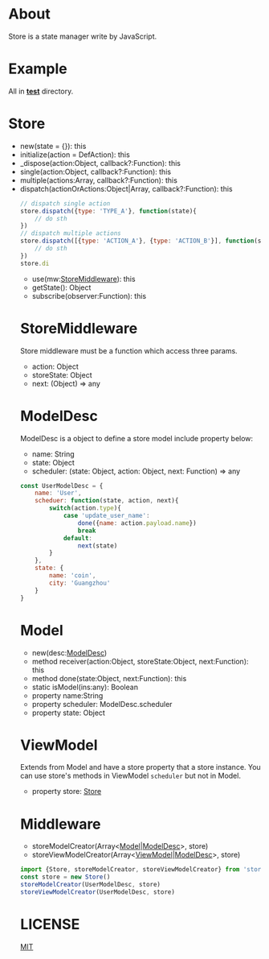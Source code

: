 # About
Store is a state manager write by JavaScript.

# Example
All in [__test__](https://github.com/CoinXu/store/tree/master/__test__) directory.

# Store
+ new(state = {}): this
+ initialize(action = DefAction): this
+ _dispose(action:Object, callback?:Function): this
+ single(action:Object, callback?:Function): this
+ multiple(actions:Array<Object>, callback?:Function): this
+ dispatch(actionOrActions:Object|Array<Object>, callback?:Function): this
```js
// dispatch single action
store.dispatch({type: 'TYPE_A'}, function(state){
    // do sth
})
// dispatch multiple actions
store.dispatch([{type: 'ACTION_A'}, {type: 'ACTION_B'}], function(state) {
    // do sth
})
store.di
```
+ use(mw:[StoreMiddleware](#storemiddleware)): this
+ getState(): Object
+ subscribe(observer:Function): this

# StoreMiddleware
Store middleware must be a function which access three params.
+ action: Object
+ storeState: Object
+ next: (Object) => any

# ModelDesc
ModelDesc is a object to define a store model include property below:

+ name: String
+ state: Object
+ scheduler: (state: Object, action: Object, next: Function) => any
```js
const UserModelDesc = {
    name: 'User',
    scheduer: function(state, action, next){
        switch(action.type){
            case 'update_user_name':
                done({name: action.payload.name})
                break
            default:
                next(state)
        }
    },
    state: {
        name: 'coin',
        city: 'Guangzhou'
    }
}
```

# Model
+ new(desc:[ModelDesc](#modeldesc))
+ method receiver(action:Object, storeState:Object, next:Function): this
+ method done(state:Object, next:Function): this
+ static isModel(ins:any): Boolean
+ property name:String
+ property scheduler: ModelDesc.scheduler
+ property state: Object

# ViewModel
Extends from Model and have a store property that a store instance.
You can use store's methods in ViewModel `scheduler` but not in Model.

+ property store: [Store](#store)

# Middleware
+ storeModelCreator(Array<[Model](#model)|[ModelDesc](#modeldesc)>, store)
+ storeViewModelCreator(Array<[ViewModel](#viewmodel)|[ModelDesc](#modeldesc)>, store)

```js
import {Store, storeModelCreator, storeViewModelCreator} from 'store'
const store = new Store()
storeModelCreator(UserModelDesc, store)
storeViewModelCreator(UserModelDesc, store)
```

# LICENSE
[MIT](https://opensource.org/licenses/MIT)
